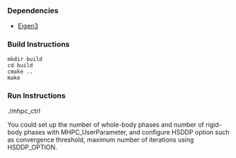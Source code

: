 ### Dependencies
* [Eigen3](https://eigen.tuxfamily.org/)

### Build Instructions
```
mkdir build
cd build
cmake ..
make 
```

### Run Instructions
./mhpc_ctrl

You could set up the number of whole-body phases and number of rigid-body phases with MHPC_UserParameter, and configure
HSDDP option such as convergence threshold, maximum number of iterations using HSDDP_OPTION.